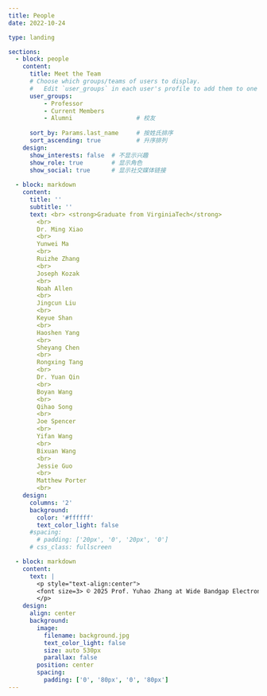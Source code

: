 ```yaml
---
title: People
date: 2022-10-24

type: landing

sections:
  - block: people
    content:
      title: Meet the Team
      # Choose which groups/teams of users to display.
      #   Edit `user_groups` in each user's profile to add them to one or more of these groups.
      user_groups:
          - Professor 
          - Current Members  
          - Alumni                  # 校友
    
      sort_by: Params.last_name     # 按姓氏排序
      sort_ascending: true          # 升序排列
    design:
      show_interests: false  # 不显示兴趣
      show_role: true        # 显示角色
      show_social: true      # 显示社交媒体链接
    
  - block: markdown
    content:
      title: ''
      subtitle: ''
      text: <br> <strong>Graduate from VirginiaTech</strong>  
        <br>
        Dr. Ming Xiao
        <br> 
        Yunwei Ma
        <br> 
        Ruizhe Zhang
        <br> 
        Joseph Kozak
        <br>
        Noah Allen
        <br>
        Jingcun Liu
        <br>
        Keyue Shan
        <br>
        Haoshen Yang
        <br>
        Sheyang Chen
        <br>
        Rongxing Tang
        <br>
        Dr. Yuan Qin
        <br>
        Boyan Wang
        <br>
        Qihao Song
        <br>
        Joe Spencer
        <br>
        Yifan Wang
        <br>
        Bixuan Wang
        <br>
        Jessie Guo
        <br>
        Matthew Porter
        <br>
    design:
      columns: '2'
      background:
        color: '#ffffff'  
        text_color_light: false
      #spacing:
        # padding: ['20px', '0', '20px', '0']
      # css_class: fullscreen

  - block: markdown
    content:
      text: |
        <p style="text-align:center">
        <font size=3> © 2025 Prof. Yuhao Zhang at Wide Bandgap Electronics Group | Department of EEE | HKU | Built with <a href="https://creativecommons.org/licenses/by-nc-nd/4.0/" target="_blank" rel="noopener">CC BY NC ND 4.0</a> </font>
        </p>
    design:
      align: center
      background:
        image:
          filename: background.jpg
          text_color_light: false
          size: auto 530px
          parallax: false
        position: center
        spacing:
          padding: ['0', '80px', '0', '80px']
---
```

